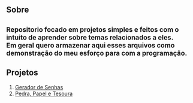 ## Sobre
<sub>Repositorio focado em projetos simples e feitos com o intuito de aprender sobre temas relacionados a eles.  
Em geral quero armazenar aqui esses arquivos como demonstração do meu esforço para com a programação.</sub>
---
## Projetos
1. [Gerador de Senhas](https://github.com/Eurico149/Projetos_Python/blob/master/password_generator.py)
2. [Pedra, Papel e Tesoura](https://github.com/Eurico149/Projetos_Python/blob/master/pedra_papel_tesoura.py)